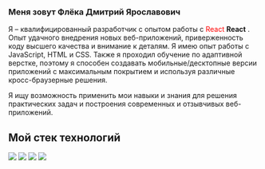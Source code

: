 ### Меня зовут Флёка Дмитрий Ярославович

Я – квалифицированный разработчик с опытом работы с 
<span style="color:red">React</span>
**React** .
Опыт удачного внедрения новых веб-приложений, приверженность
коду высшего качества и внимание к деталям. Я имею опыт работы с JavaScript, HTML и CSS. Также я проходил
обучение по адаптивной верстке, поэтому я способен создавать мобильные/десктопные
версии приложений с максимальным покрытием и используя различные кросс-браузерные
решения.

Я ищу возможность применить мои навыки и знания для решения
практических задач и построения современных и отзывчивых веб-приложений.

## Мой стек технологий

<img src="https://img.shields.io/badge/HTML-00735E?style=for-the-badge&logo=HTML5&logoColor=black"/>
<img src="https://img.shields.io/badge/css3-A5735E?style=for-the-badge&logo=css3&logoColor=1572B6"/>
<img src="https://img.shields.io/badge/CSS Modules-black?style=for-the-badge&logo=CSS Modules&logoColor=white"/>
<img src="https://img.shields.io/badge/JavaScript-3A2300?style=for-the-badge&logo=JavaScript&logoColor=F7DF1E"/>
